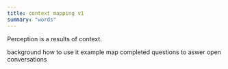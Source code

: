```yaml
---
title: context mapping v1
summary: "words"
---
```


Perception is a results of context.

background
how to use it
example map completed
questions to aswer
open conversations
